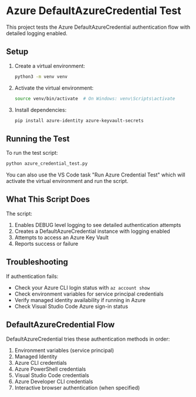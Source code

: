 # Azure DefaultAzureCredential Test

This project tests the Azure DefaultAzureCredential authentication flow with detailed logging enabled.

## Setup

1. Create a virtual environment:
   ```bash
   python3 -m venv venv
   ```

2. Activate the virtual environment:
   ```bash
   source venv/bin/activate  # On Windows: venv\Scripts\activate
   ```

3. Install dependencies:
   ```bash
   pip install azure-identity azure-keyvault-secrets
   ```

## Running the Test

To run the test script:

```bash
python azure_credential_test.py
```

You can also use the VS Code task "Run Azure Credential Test" which will activate the virtual environment and run the script.

## What This Script Does

The script:
1. Enables DEBUG level logging to see detailed authentication attempts
2. Creates a DefaultAzureCredential instance with logging enabled
3. Attempts to access an Azure Key Vault 
4. Reports success or failure

## Troubleshooting

If authentication fails:
- Check your Azure CLI login status with `az account show`
- Check environment variables for service principal credentials
- Verify managed identity availability if running in Azure
- Check Visual Studio Code Azure sign-in status

## DefaultAzureCredential Flow

DefaultAzureCredential tries these authentication methods in order:
1. Environment variables (service principal)
2. Managed Identity 
3. Azure CLI credentials
4. Azure PowerShell credentials
5. Visual Studio Code credentials
6. Azure Developer CLI credentials
7. Interactive browser authentication (when specified)
